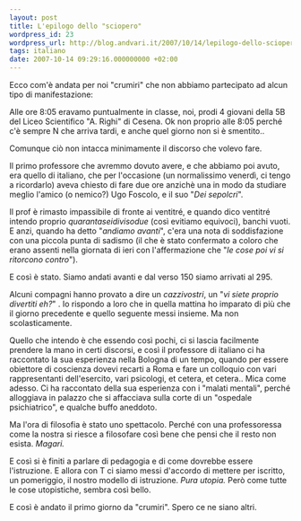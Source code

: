 ```yaml
---
layout: post
title: L'epilogo dello "sciopero"
wordpress_id: 23
wordpress_url: http://blog.andvari.it/2007/10/14/lepilogo-dello-sciopero/
tags: italiano
date: 2007-10-14 09:29:16.000000000 +02:00
---
```

Ecco com'è andata per noi "crumiri" che non abbiamo partecipato ad alcun tipo di manifestazione:

Alle ore 8:05 eravamo puntualmente in classe, noi, prodi 4 giovani della 5B del Liceo Scientifico "A. Righi" di Cesena. Ok non proprio alle 8:05 perché c'è sempre N che arriva tardi, e anche quel giorno non si è smentito..

Comunque ciò non intacca minimamente il discorso che volevo fare.

Il primo professore che avremmo dovuto avere, e che abbiamo poi avuto, era quello di italiano, che per l'occasione (un normalissimo venerdì, ci tengo a ricordarlo) aveva chiesto di fare due ore anzichè una in modo da studiare meglio l'amico (o nemico?) Ugo Foscolo, e il suo "<em>Dei sepolcri</em>".

Il prof è rimasto impassibile di fronte ai ventitré, e quando dico ventitré intendo proprio <em>quarantaseidivisodue</em> (così evitiamo equivoci), banchi vuoti. E anzi, quando ha detto "<em>andiamo avanti</em>", c'era una nota di soddisfazione con una piccola punta di sadismo (il che è stato confermato a coloro che erano assenti nella giornata di ieri con l'affermazione che "<em>le cose poi vi si ritorcono contro</em>").

E così è stato. Siamo andati avanti e dal verso 150 siamo arrivati al 295.

Alcuni compagni hanno provato a dire un <em>cazzivostri</em>, un "<em>vi siete proprio divertiti eh?</em>" . Io rispondo a loro che in quella mattina ho imparato di più che il giorno precedente e quello seguente messi insieme. Ma non scolasticamente.

Quello che intendo è che essendo così pochi, ci si lascia facilmente prendere la mano in certi discorsi, e così il professore di italiano ci ha raccontato la sua esperienza nella Bologna di un tempo, quando per essere obiettore di coscienza dovevi recarti a Roma e fare un colloquio con vari rappresentanti dell'esercito, vari psicologi, et cetera, et cetera.. Mica come adesso. Ci ha raccontato della sua esperienza con i "malati mentali", perché alloggiava in palazzo che si affacciava sulla corte di un "ospedale psichiatrico", e qualche buffo aneddoto.

Ma l'ora di filosofia è stato uno spettacolo. Perché con una professoressa come la nostra si riesce a filosofare così bene che pensi che il resto non esista. <em>Magari.</em>

E così si è finiti a parlare di pedagogia e di come dovrebbe essere l'istruzione. E allora con T ci siamo messi d'accordo di mettere per iscritto, un pomeriggio, il nostro modello di istruzione. <em>Pura utopia.</em> Però come tutte le cose utopistiche, sembra così bello.

E così è andato il primo giorno da "crumiri". Spero ce ne siano altri.
